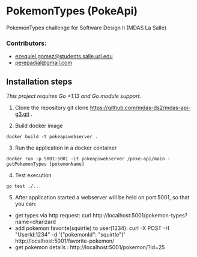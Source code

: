 # PokemonTypes (PokeApi)

PokemonTypes challenge for Software Design II (MDAS La Salle)

### Contributors:

- ezequiel.gomez@students.salle.url.edu
- perepadial@gmail.com

## Installation steps

_This project requires Go +1.13 and Go module support._

1. Clone the repository
   git clone https://github.com/mdas-ds2/mdas-api-g3.git .

2. Build docker image

```
docker build -t pokeapiwebserver .
```

3. Run the application in a docker container

```
docker run -p 5001:5001 -it pokeapiwebserver /poke-api/main -getPokemonTypes [pokemonName]
```

4. Test execution

```
go test ./...
```

5. After application started a webserver will be held on port 5001, so that you can:

- get types via http request: curl http://localhost:5001/pokemon-types\?name\=charizard
- add pokemon favorite(squirtle) to user(1234): curl -X POST -H "UserId:1234" -d '{"pokemonId": "squirtle"}' http://localhost:5001/favorite-pokemon/
- get pokemon details : http://localhost:5001/pokemon/?id=25
